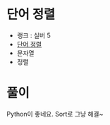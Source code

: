 # 단어 정렬

- 랭크 : 실버 5
- [단어 정렬](https://www.acmicpc.net/problem/1181)
- 문자열
- 정렬

# 풀이

Python이 좋네요. Sort로 그냥 해결~